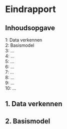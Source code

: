 # Eindrapport 
## Inhoudsopgave
1: Data verkennen\
2: Basismodel\
3: ...\
4: ...\
5: ...\
6: ...\
7: ...\
8: ...\
9: ...\
10: ...

## 1. Data verkennen

## 2. Basismodel
